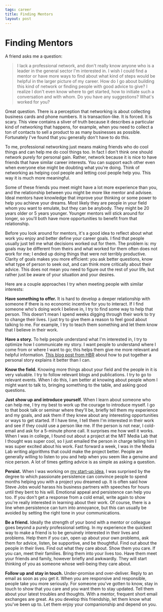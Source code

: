```yaml
--- 
tags: career
title: Finding Mentors
layout: post
---
```


# Finding Mentors

A friend asks me a question:

> I lack a professional network, and don't really know anyone who is a leader in the general sector I'm interested in. I wish I could find a mentor or have more ways to find about what kind of steps would be helpful in the larger picture of my career. How do I go about building this kind of network or finding people with good advice to give? I realize I don't even know where to get started, how to initiate such a conversation and with whom. Do you have any suggestions? What's worked for you? 

Great question. There is a perception that networking is about collecting business cards and phone numbers. It is transaction-like. It is forced. It is scary. This view contains a sliver of truth because it describes a particular kind of networking that happens, for example, when you need to collect a ton of contacts to sell a product to as many businesses as possible. Fortunately I've found that you generally don't have to do this. 

To me, professional networking just means making friends who do cool things and can help me do cool things too. In fact I don't think one should network purely for personal gain. Rather, network because it is nice to have friends that have similar career interests. You can support each other even when everyone else might be doubting what you're doing. Think of networking as helping cool people and letting cool people help you. This way it is much more meaningful. 

Some of these friends you meet might have a lot more experience than you, and the relationship between you might be more like mentor and advisee. Ideal mentors have knowledge that improve your thinking or some power to help you achieve your dreams. Most likely they are people in your field whom you want to emulate, but they can be anybody. They might be 20 years older or 5 years younger. Younger mentors will stick around for longer, so you'll both have more opportunities to benefit from that relationship. 

Before you look around for mentors, it's a good idea to reflect about what work you enjoy and better define your career goals. I find that people usually just tell me what decisions worked out for them. The problem is: my goals may be different from theirs and what worked for them often does not work for me; I ended up doing things that were not terribly productive. Clarity of goals makes you more efficient: you ask better questions, know what type of person to seek out, and can think more critically about their advice. This does not mean you need to figure out the rest of your life, but rather just be aware of your situation and your desires. 

Here are a couple approaches I try when meeting people with similar interests:

__Have something to offer.__ It is hard to develop a deeper relationship with someone if there is no economic incentive for you to interact. If I find someone who's doing work I believe in, I try to find some way to help that person. This doesn't mean I spend weeks digging through their work to try to change their lives. I just try to give them a reason to feel good about talking to me. For example, I try to teach them something and let them know that I believe in their work. 

__Have a story.__ To help people understand what I'm interested in, I try to optimize how I communicate my story. I want people to understand where I come from or where I want to go; this helps them give me more relevant and helpful information. [This blog post from HBR][1] about how to put together a personal story explains it better than I can. 

[1]: http://blogs.hbr.org/cs/2013/02/younger_workers_need_a_career_narrative.html

__Know the field.__ Knowing more things about your field and the people in it is very valuable. I try to follow relevant blogs and publications. I try to go to relevant events. When I do this, I am better at knowing about people whom I might want to talk to, bringing something to the table, and asking good questions. 

__Just show up and introduce yourself.__ When I learn about someone who can help me, I try my best to work up the courage to introduce myself. I go to that book talk or seminar where they'll be, briefly tell them my experience and my goals, and ask them if they knew about any interesting opportunities or ways to get started. If I have time, I tell them I'm interested in their work and see if they could use a person like me. If the person is not near, I cold-email and ask for a 5-minute phone call. It surprises me how well it works. When I was in college, I found out about a project at the MIT Media Lab that I thought was super cool, so I just emailed the person in charge telling him I was super excited about his work. Fast forward a week, I was in the Media Lab writing algorithms that could make the project better. People are generally willing to listen to you and help when you seem like a genuine and nice person. A lot of times getting advice is as simple as asking a question. 

__Persist.__ When I was working on [my start-up idea][2], I was surprised by the degree to which passionate persistence can convince people to spend months helping you with a project you dreamed up. It is often said how Steve Jobs would harass his business partners with speeches for hours until they bent to his will. Emotional appeal and persistence can help you too. If you don't get a response from a cold email, write again to show you're really interested in learning about their work. Of course, there is a line when persistence can turn into annoyance, but this can usually be avoided by setting the right tone in your communications.  

[2]: http://mbwong.com/2012/08/07/what-i-learned-from-eventplease.html

__Be a friend.__ Ideally the strength of your bond with a mentor or colleague goes beyond a purely professional setting. In my experience the quickest way to make a friend is to be genuinely interested in their lives and problems. Help them if you can, open up about your own problems, ask them for advice, listen, be supportive, and be thoughtful. Find out about the people in their lives. Find out what they care about. Show them you care. If you can, meet their families. Bring them into your lives too. Have them meet your friends and family, however briefly and awkwardly. They will start thinking of you as someone whose well-being they care about. 

__Follow up and stay in touch.__ Under-promise and over-deliver. Reply to an email as soon as you get it. When you are responsive and responsible, people take you more seriously. For someone you've gotten to know, stay in touch to show that you care and you want them to stay updated. Tell them about your latest troubles and thoughts. With a mentor, frequent short email exchanges are great. As you develop this friendship, let them know what you've been up to. Let them enjoy your companionship and depend on you. 